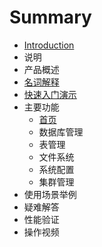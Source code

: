# Summary

* [Introduction](README.md)
* 说明
* 产品概述
* [名词解释](ming-ci-jie-shi.md)
* [快速入门演示](kuai-su-ru-men-yan-shi.md)
* 主要功能
  * [首页](ruan-jian-gai-shu.md)
  * 数据库管理
  * 表管理
  * 文件系统
  * 系统配置
  * 集群管理
* 使用场景举例
* 疑难解答
* 性能验证
* 操作视频

